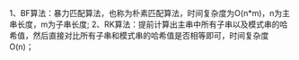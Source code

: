 1、BF算法：暴力匹配算法，也称为朴素匹配算法，时间复杂度为O(n*m)，n为主串长度，m为子串长度;
2、RK算法：提前计算出主串中所有子串以及模式串的哈希值，然后直接对比所有子串和模式串的哈希值是否相等即可，时间复杂度O(n)；